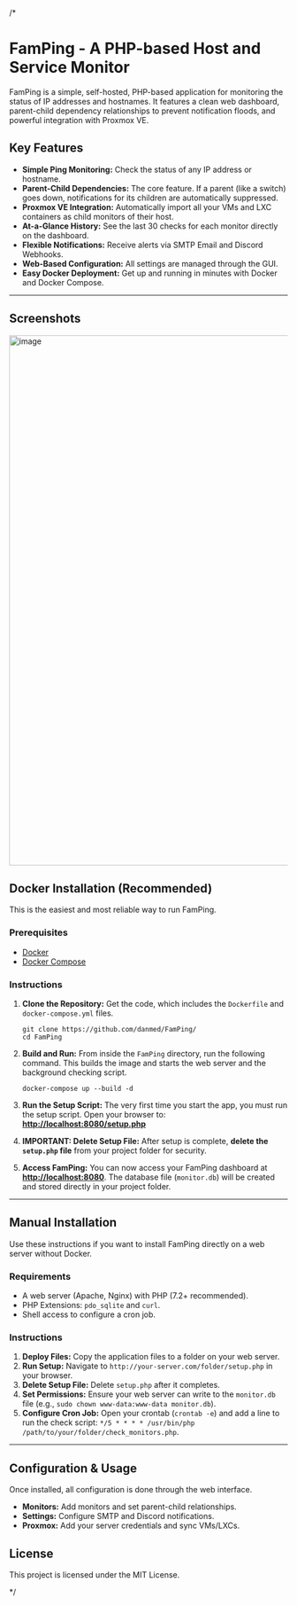 /*

# FamPing - A PHP-based Host and Service Monitor

FamPing is a simple, self-hosted, PHP-based application for monitoring the status of IP addresses and hostnames. It features a clean web dashboard, parent-child dependency relationships to prevent notification floods, and powerful integration with Proxmox VE.

## Key Features

* **Simple Ping Monitoring:** Check the status of any IP address or hostname.
* **Parent-Child Dependencies:** The core feature. If a parent (like a switch) goes down, notifications for its children are automatically suppressed.
* **Proxmox VE Integration:** Automatically import all your VMs and LXC containers as child monitors of their host.
* **At-a-Glance History:** See the last 30 checks for each monitor directly on the dashboard.
* **Flexible Notifications:** Receive alerts via SMTP Email and Discord Webhooks.
* **Web-Based Configuration:** All settings are managed through the GUI.
* **Easy Docker Deployment:** Get up and running in minutes with Docker and Docker Compose.

---

## Screenshots

<img width="1960" height="957" alt="image" src="https://github.com/user-attachments/assets/ee341ff7-229c-4278-875f-35be34846a5e" />

## Docker Installation (Recommended)

This is the easiest and most reliable way to run FamPing.

### Prerequisites

* [Docker](https://www.docker.com/get-started)
* [Docker Compose](https://docs.docker.com/compose/install/)

### Instructions

1.  **Clone the Repository:**
    Get the code, which includes the `Dockerfile` and `docker-compose.yml` files.
    ```
    git clone https://github.com/danmed/FamPing/
    cd FamPing
    ```

2.  **Build and Run:**
    From inside the `FamPing` directory, run the following command. This builds the image and starts the web server and the background checking script.
    ```
    docker-compose up --build -d
    ```

3.  **Run the Setup Script:**
    The very first time you start the app, you must run the setup script. Open your browser to:
    **[http://localhost:8080/setup.php](http://localhost:8080/setup.php)**

4.  **IMPORTANT: Delete Setup File:**
    After setup is complete, **delete the `setup.php` file** from your project folder for security.

5.  **Access FamPing:**
    You can now access your FamPing dashboard at **[http://localhost:8080](http://localhost:8080)**. The database file (`monitor.db`) will be created and stored directly in your project folder.

---

## Manual Installation

Use these instructions if you want to install FamPing directly on a web server without Docker.

### Requirements

* A web server (Apache, Nginx) with PHP (7.2+ recommended).
* PHP Extensions: `pdo_sqlite` and `curl`.
* Shell access to configure a cron job.

### Instructions

1.  **Deploy Files:** Copy the application files to a folder on your web server.
2.  **Run Setup:** Navigate to `http://your-server.com/folder/setup.php` in your browser.
3.  **Delete Setup File:** Delete `setup.php` after it completes.
4.  **Set Permissions:** Ensure your web server can write to the `monitor.db` file (e.g., `sudo chown www-data:www-data monitor.db`).
5.  **Configure Cron Job:** Open your crontab (`crontab -e`) and add a line to run the check script: `*/5 * * * * /usr/bin/php /path/to/your/folder/check_monitors.php`.

---

## Configuration & Usage

Once installed, all configuration is done through the web interface.

* **Monitors:** Add monitors and set parent-child relationships.
* **Settings:** Configure SMTP and Discord notifications.
* **Proxmox:** Add your server credentials and sync VMs/LXCs.

## License

This project is licensed under the MIT License.

*/
